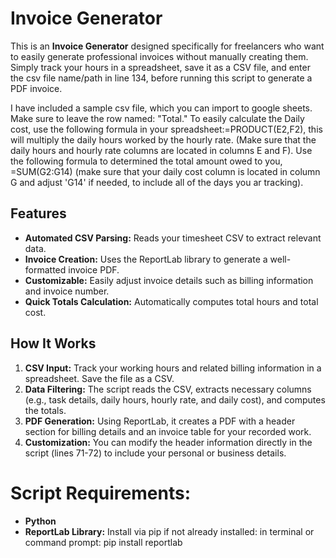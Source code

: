 # Invoice Generator

This is an **Invoice Generator** designed specifically for freelancers who want to easily generate professional invoices without manually creating them. Simply track your hours in a spreadsheet, save it as a CSV file, and enter the csv file name/path in line 134, before running this script to generate a PDF invoice.

I have included a sample csv file, which you can import to google sheets. Make sure to leave the row named: "Total." To easily calculate the Daily cost, use the following formula in your spreadsheet:=PRODUCT(E2,F2), this will multiply the daily hours worked by the hourly rate. (Make sure that the daily hours and hourly rate columns are located in columns E and F). Use the following formula to determined the total amount owed to you, =SUM(G2:G14) (make sure that your daily cost column is located in column G and adjust 'G14' if needed, to include all of the days you ar tracking).


## Features

- **Automated CSV Parsing:** Reads your timesheet CSV to extract relevant data.
- **Invoice Creation:** Uses the ReportLab library to generate a well-formatted invoice PDF.
- **Customizable:** Easily adjust invoice details such as billing information and invoice number.
- **Quick Totals Calculation:** Automatically computes total hours and total cost.

## How It Works

1. **CSV Input:** Track your working hours and related billing information in a spreadsheet. Save the file as a CSV.
2. **Data Filtering:** The script reads the CSV, extracts necessary columns (e.g., task details, daily hours, hourly rate, and daily cost), and computes the totals.
3. **PDF Generation:** Using ReportLab, it creates a PDF with a header section for billing details and an invoice table for your recorded work.
4. **Customization:** You can modify the header information directly in the script (lines 71-72) to include your personal or business details.

# Script Requirements:
- **Python**
- **ReportLab Library:** Install via pip if not already installed:
 in terminal or command prompt:
  pip install reportlab


